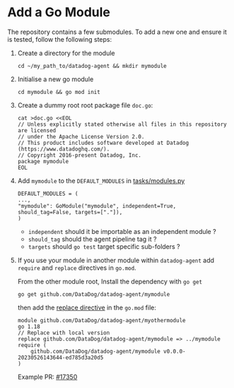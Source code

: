 # Add a Go Module

The repository contains a few submodules. To add a new one and ensure it is tested, follow the following steps:


1. Create a directory for the module
    ```
    cd ~/my_path_to/datadog-agent && mkdir mymodule
    ```


2. Initialise a new go module
    ```
    cd mymodule && go mod init
    ```


3.  Create a dummy root root package file `doc.go`:
    ```
    cat >doc.go <<EOL
    // Unless explicitly stated otherwise all files in this repository are licensed
    // under the Apache License Version 2.0.
    // This product includes software developed at Datadog (https://www.datadoghq.com/).
    // Copyright 2016-present Datadog, Inc.
    package mymodule
    EOL
    ```


4.  Add `mymodule` to the `DEFAULT_MODULES` in [tasks/modules.py](https://github.com/DataDog/datadog-agent/blob/main/tasks/modules.py)
    ```
    DEFAULT_MODULES = (
    ...,
    "mymodule": GoModule("mymodule", independent=True, should_tag=False, targets=["."]),
    )
    ```
    - `independent` should it be importable as an independent module ?
    - `should_tag` should the agent pipeline tag it ?
    - `targets` should `go test` target specific sub-folders ?


5.  If you use your module in another module within `datadog-agent` add `require` and `replace` directives in `go.mod`.

    From the other module root, Install the dependency with `go get`
    ```
    go get github.com/DataDog/datadog-agent/mymodule
    ```
    then add the [replace directive](https://go.dev/ref/mod#go-mod-file-replace) in the `go.mod` file:
    ```
    module github.com/DataDog/datadog-agent/myothermodule
    go 1.18
    // Replace with local version
    replace github.com/DataDog/datadog-agent/mymodule => ../mymodule
    require (
        github.com/DataDog/datadog-agent/mymodule v0.0.0-20230526143644-ed785d3a20d5
    )
    ```
    Example PR: [#17350](https://github.com/DataDog/datadog-agent/pull/17350/files)

